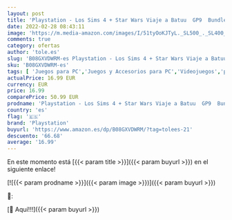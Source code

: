 ```yaml
---
layout: post
title: 'Playstation - Los Sims 4 + Star Wars Viaje a Batuu  GP9  Bundle PCWin |Videojuegos |Caja con código de descarga |Castellano'
date: 2022-02-28 08:43:11
image: 'https://m.media-amazon.com/images/I/51tyOoKJTyL._SL500_._SL400_.jpg'
comments: true
category: ofertas
author: 'tole.es'
slug: 'B08GXVDWRM-es Playstation - Los Sims 4 + Star Wars Viaje a Batuu GP9...'
sku: 'B08GXVDWRM-es'
tags: [ 'Juegos para PC','Juegos y Accesorios para PC','Videojuegos','playstation', ]
actualPrice: 16.99 EUR
currency: EUR
price: 16.99
comparePrice: 50.99 EUR
prodname: 'Playstation - Los Sims 4 + Star Wars Viaje a Batuu  GP9  Bundle PCWin |Videojuegos |Caja con código de descarga |Castellano'
country: 'es'
flag: '🇪🇸'
brand: 'Playstation'
buyurl: 'https://www.amazon.es/dp/B08GXVDWRM/?tag=tolees-21'
descuento: '66.68'
average: '16.99'
---
```


En este momento está [{{< param title >}}]({{< param buyurl >}}) en el siguiente enlace!

[![{{< param prodname >}}]({{< param image >}})]({{< param buyurl >}})

🔎:


[🛒 Aquí!!!]({{< param buyurl >}})
